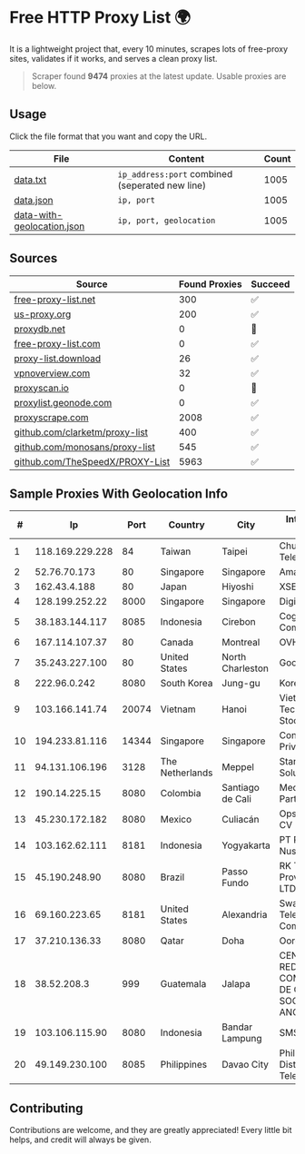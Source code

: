 
# Free HTTP Proxy List 🌍

It is a lightweight project that, every 10 minutes, scrapes lots of free-proxy sites, validates if it works, and serves a clean proxy list.


> Scraper found **9474** proxies at the latest update. Usable proxies are below.

## Usage

Click the file format that you want and copy the URL.


|File|Content|Count|
|----|-------|-----|
|[data.txt](https://raw.githubusercontent.com/themiralay/Proxy-List-World/master/data.txt)|`ip_address:port` combined (seperated new line)|1005|
|[data.json](https://raw.githubusercontent.com/themiralay/Proxy-List-World/master/data.json)|`ip, port`|1005|
|[data-with-geolocation.json](https://raw.githubusercontent.com/themiralay/Proxy-List-World/master/data-with-geolocation.json)|`ip, port, geolocation`|1005|

## Sources

|Source|Found Proxies|Succeed|
|------|-------------|-------|
|[free-proxy-list.net](https://free-proxy-list.net)|300|✅|
|[us-proxy.org](https://www.us-proxy.org)|200|✅|
|[proxydb.net](http://proxydb.net)|0|🚫|
|[free-proxy-list.com](https://free-proxy-list.com/?page=&port=&type%5B%5D=http&type%5B%5D=https&up_time=0&search=Search)|0|✅|
|[proxy-list.download](https://www.proxy-list.download/HTTP)|26|✅|
|[vpnoverview.com](https://vpnoverview.com/privacy/anonymous-browsing/free-proxy-servers)|32|✅|
|[proxyscan.io](https://www.proxyscan.io)|0|🚫|
|[proxylist.geonode.com](https://proxylist.geonode.com/api/proxy-list?limit=300&page=1&sort_by=lastChecked&sort_type=desc&protocols=http,https)|0|✅|
|[proxyscrape.com](https://api.proxyscrape.com/v2/?request=displayproxies&protocol=http&timeout=10000&country=all&ssl=all&anonymity=all)|2008|✅|
|[github.com/clarketm/proxy-list](https://raw.githubusercontent.com/clarketm/proxy-list/master/proxy-list-raw.txt)|400|✅|
|[github.com/monosans/proxy-list](https://raw.githubusercontent.com/monosans/proxy-list/main/proxies/http.txt)|545|✅|
|[github.com/TheSpeedX/PROXY-List](https://raw.githubusercontent.com/TheSpeedX/PROXY-List/master/http.txt)|5963|✅|


## Sample Proxies With Geolocation Info

|#|Ip|Port|Country|City|Internet Service Provider|
|-|--|----|-------|----|-------------------------|
|1|118.169.229.228|84|Taiwan|Taipei|Chunghwa Telecom Co., Ltd.|
|2|52.76.70.173|80|Singapore|Singapore|Amazon.com, Inc.|
|3|162.43.4.188|80|Japan|Hiyoshi|XSERVER Inc.|
|4|128.199.252.22|8000|Singapore|Singapore|DigitalOcean, LLC|
|5|38.183.144.117|8085|Indonesia|Cirebon|Cogent Communications|
|6|167.114.107.37|80|Canada|Montreal|OVH SAS|
|7|35.243.227.100|80|United States|North Charleston|Google LLC|
|8|222.96.0.242|8080|South Korea|Jung-gu|Korea Telecom|
|9|103.166.141.74|20074|Vietnam|Hanoi|Viet NAM Cloud Technology Joint Stock Company|
|10|194.233.81.116|14344|Singapore|Singapore|Contabo Asia Private Limited|
|11|94.131.106.196|3128|The Netherlands|Meppel|Stark Industries Solutions LTD|
|12|190.14.225.15|8080|Colombia|Santiago de Cali|Media Commerce Partners S.A|
|13|45.230.172.182|8080|Mexico|Culiacán|Opsicome SA De CV|
|14|103.162.62.111|8181|Indonesia|Yogyakarta|PT Ring Media Nusantara|
|15|45.190.248.90|8080|Brazil|Passo Fundo|RK Telecom Provedor Internet LTDA|
|16|69.160.223.65|8181|United States|Alexandria|Swayzee Telephone Company, Inc.|
|17|37.210.136.33|8080|Qatar|Doha|Ooredoo Q.S.C.|
|18|38.52.208.3|999|Guatemala|Jalapa|CENTRAL DE REDES Y COMUNICACIONES DE GUATEMALA, SOCIEDAD ANONIMA|
|19|103.106.115.90|8080|Indonesia|Bandar Lampung|SMSNET|
|20|49.149.230.100|8085|Philippines|Davao City|Philippine Long Distance Telephone Co.|



## Contributing

Contributions are welcome, and they are greatly appreciated! Every
little bit helps, and credit will always be given.

